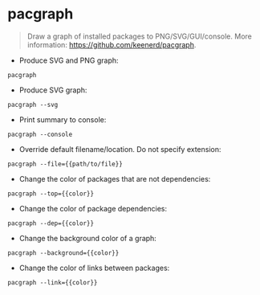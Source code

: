 # pacgraph

> Draw a graph of installed packages to PNG/SVG/GUI/console.
> More information: <https://github.com/keenerd/pacgraph>.

- Produce SVG and PNG graph:

`pacgraph`

- Produce SVG graph:

`pacgraph --svg`

- Print summary to console:

`pacgraph --console`

- Override default filename/location. Do not specify extension:

`pacgraph --file={{path/to/file}}`

- Change the color of packages that are not dependencies:

`pacgraph --top={{color}}`

- Change the color of package dependencies:

`pacgraph --dep={{color}}`

- Change the background color of a graph:

`pacgraph --background={{color}}`

- Change the color of links between packages:

`pacgraph --link={{color}}`
